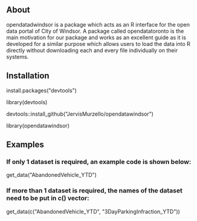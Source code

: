## About
opendatadwindsor is a package which acts as an R interface for the open data portal of City of Windsor. A package called opendatatoronto is the main motivation for our package and works as an excellent guide as it is developed for a similar purpose which allows users to load the data into R directly without downloading each and every file individually on their systems.

## Installation
install.packages("devtools")

library(devtools)

devtools::install_github("JervisMurzello/opendatawindsor")

library(opendatawindsor)

## Examples
### If only 1 dataset is required, an example code is shown below:
get_data("AbandonedVehicle_YTD")

### If more than 1 dataset is required, the names of the dataset need to be put in c() vector:
get_data(c("AbandonedVehicle_YTD", "3DayParkingInfraction_YTD"))
